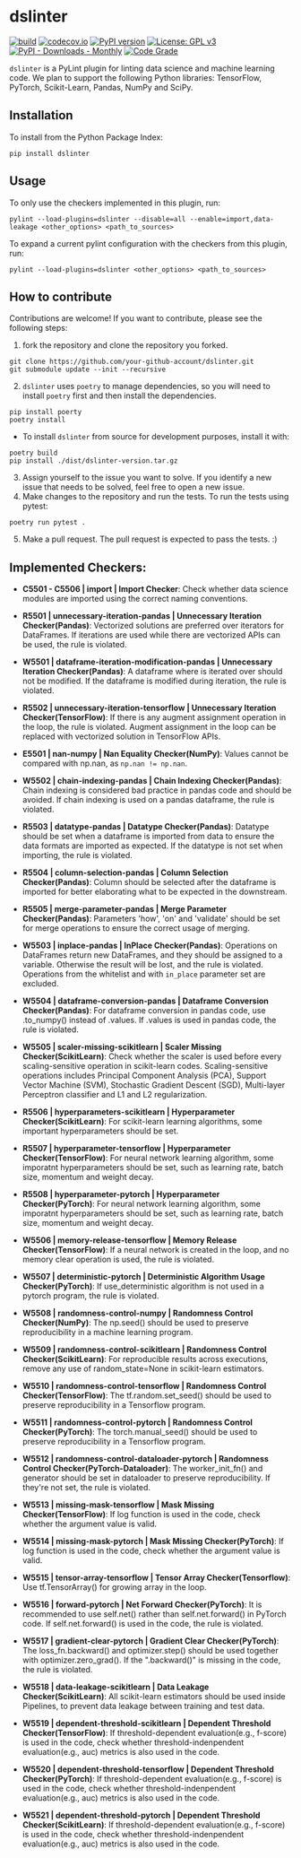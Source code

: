 # dslinter
[![build](https://github.com/SERG-Delft/dslinter/actions/workflows/build.yml/badge.svg)](https://github.com/SERG-Delft/dslinter/actions/workflows/build.yml)
[![codecov.io](https://codecov.io/github/SERG-Delft/dslinter/coverage.svg?branch=main)](https://codecov.io/github/SERG-Delft/dslinter?branch=main)
[![PyPI version](https://badge.fury.io/py/dslinter.svg)](https://badge.fury.io/py/dslinter)
[![License: GPL v3](https://img.shields.io/badge/License-GPL%20v3-blue.svg)](https://www.gnu.org/licenses/gpl-3.0)
[![PyPI - Downloads - Monthly](https://img.shields.io/pypi/dm/dslinter)](https://pypi.org/project/dslinter/) 
[![Code Grade](https://api.codiga.io/project/33224/status/svg)](https://api.codiga.io/project/33224/status/svg)

`dslinter` is a PyLint plugin for linting data science and machine learning code. We plan to support the following Python libraries: TensorFlow, PyTorch, Scikit-Learn, Pandas, NumPy and SciPy.

## Installation
To install from the Python Package Index:
```
pip install dslinter
```

## Usage
To only use the checkers implemented in this plugin, run:
```
pylint --load-plugins=dslinter --disable=all --enable=import,data-leakage <other_options> <path_to_sources>
```
To expand a current pylint configuration with the checkers from this plugin, run:
```
pylint --load-plugins=dslinter <other_options> <path_to_sources>
```

## How to contribute
Contributions are welcome! If you want to contribute, please see the following steps:
1. fork the repository and clone the repository you forked.
```
git clone https://github.com/your-github-account/dslinter.git
git submodule update --init --recursive
```
2. `dslinter` uses `poetry` to manage dependencies, so you will need to install `poetry` first and then install the dependencies. 
```
pip install poerty
poetry install
```
- To install `dslinter` from source for development purposes, install it with:
```
poetry build
pip install ./dist/dslinter-version.tar.gz
```
3. Assign yourself to the issue you want to solve. If you identify a new issue that needs to be solved, feel free to open a new issue.
4. Make changes to the repository and run the tests.
To run the tests using pytest:
```
poetry run pytest .
```
5. Make a pull request. The pull request is expected to pass the tests. :)


## Implemented Checkers:

- **C5501 - C5506 | import | Import Checker**: Check whether data science modules are imported using the correct naming conventions.

- **R5501 | unnecessary-iteration-pandas | Unnecessary Iteration Checker(Pandas)**: Vectorized solutions are preferred over iterators for DataFrames. If iterations are used while there are vectorized APIs can be used, the rule is violated.

- **W5501 | dataframe-iteration-modification-pandas | Unnecessary Iteration Checker(Pandas)**: A dataframe where is iterated over should not be modified. If the dataframe is modified during iteration, the rule is violated.

- **R5502 | unnecessary-iteration-tensorflow | Unnecessary Iteration Checker(TensorFlow)**: If there is any augment assignment operation in the loop, the rule is violated. Augment assignment in the loop can be replaced with vectorized solution in TensorFlow APIs.

- **E5501 | nan-numpy | Nan Equality Checker(NumPy)**: Values cannot be compared with np.nan, as `np.nan != np.nan`.

- **W5502 | chain-indexing-pandas | Chain Indexing Checker(Pandas)**: Chain indexing is considered bad practice in pandas code and should be avoided. If chain indexing is used on a pandas dataframe, the rule is violated.

- **R5503 | datatype-pandas | Datatype Checker(Pandas)**: Datatype should be set when a dataframe is imported from data to ensure the data formats are imported as expected. If the datatype is not set when importing, the rule is violated.

- **R5504 | column-selection-pandas | Column Selection Checker(Pandas)**: Column should be selected after the dataframe is imported for better elaborating what to be expected in the downstream. 

- **R5505 | merge-parameter-pandas | Merge Parameter Checker(Pandas)**: Parameters 'how', 'on' and 'validate' should be set for merge operations to ensure the correct usage of merging.

- **W5503 | inplace-pandas | InPlace Checker(Pandas)**: Operations on DataFrames return new DataFrames, and they should be assigned to a variable. Otherwise the result will be lost, and the rule is violated. Operations from the whitelist and with `in_place` parameter set are excluded.

- **W5504 | dataframe-conversion-pandas | Dataframe Conversion Checker(Pandas)**: For dataframe conversion in pandas code, use .to_numpy() instead of .values. If .values is used in pandas code, the rule is violated.

- **W5505 | scaler-missing-scikitlearn | Scaler Missing Checker(ScikitLearn)**: Check whether the scaler is used before every scaling-sensitive operation in scikit-learn codes. Scaling-sensitive operations includes Principal Component Analysis (PCA), Support Vector Machine (SVM), Stochastic Gradient Descent (SGD), Multi-layer Perceptron classifier and L1 and L2 regularization.

- **R5506 | hyperparameters-scikitlearn | Hyperparameter Checker(ScikitLearn)**: For scikit-learn learning algorithms, some important hyperparameters should be set.

- **R5507 | hyperparameter-tensorflow | Hyperparameter Checker(TensorFlow)**: For neural network learning algorithm, some imporatnt hyperparameters should be set, such as learning rate, batch size, momentum and weight decay.

- **R5508 | hyperparameter-pytorch | Hyperparameter Checker(PyTorch)**: For neural network learning algorithm, some imporatnt hyperparameters should be set, such as learning rate, batch size, momentum and weight decay.

- **W5506 | memory-release-tensorflow | Memory Release Checker(TensorFlow)**: If a neural network is created in the loop, and no memory clear operation is used, the rule is violated.

- **W5507 | deterministic-pytorch | Deterministic Algorithm Usage Checker(PyTorch)**: If use_deterministic algorithm is not used in a pytorch program, the rule is violated.

- **W5508 | randomness-control-numpy | Randomness Control Checker(NumPy)**: The np.seed() should be used to preserve reproducibility in a machine learning program.

- **W5509 | randomness-control-scikitlearn | Randomness Control Checker(ScikitLearn)**: For reproducible results across executions, remove any use of random_state=None in scikit-learn estimators.

- **W5510 | randomness-control-tensorflow | Randomness Control Checker(TensorFlow)**: The tf.random.set_seed() should be used to preserve reproducibility in a Tensorflow program.

- **W5511 | randomness-control-pytorch | Randomness Control Checker(PyTorch)**: The torch.manual_seed() should be used to preserve reproducibility in a Tensorflow program.

- **W5512 | randomness-control-dataloader-pytorch | Randomness Control Checker(PyTorch-Dataloader)**: The worker_init_fn() and generator should be set in dataloader to preserve reproducibility. If they're not set, the rule is violated.

- **W5513 | missing-mask-tensorflow | Mask Missing Checker(TensorFlow)**: If log function is used in the code, check whether the argument value is valid. 

- **W5514 | missing-mask-pytorch | Mask Missing Checker(PyTorch)**: If log function is used in the code, check whether the argument value is valid. 

- **W5515 | tensor-array-tensorflow | Tensor Array Checker(Tensorflow)**: Use tf.TensorArray() for growing array in the loop.

- **W5516 | forward-pytorch | Net Forward Checker(PyTorch)**: It is recommended to use self.net() rather than self.net.forward() in PyTorch code. If self.net.forward() is used in the code, the rule is violated.

- **W5517 | gradient-clear-pytorch | Gradient Clear Checker(PyTorch)**: The loss_fn.backward() and optimizer.step() should be used together with optimizer.zero_grad(). If the ".backward()" is missing in the code, the rule is violated.

- **W5518 | data-leakage-scikitlearn | Data Leakage Checker(ScikitLearn)**: All scikit-learn estimators should be used inside Pipelines, to prevent data leakage between training and test data.

- **W5519 | dependent-threshold-scikitlearn | Dependent Threshold Checker(TensorFlow)**: If threshold-dependent evaluation(e.g., f-score) is used in the code, check whether threshold-indenpendent evaluation(e.g., auc) metrics is also used in the code.

- **W5520 | dependent-threshold-tensorflow | Dependent Threshold Checker(PyTorch)**: If threshold-dependent evaluation(e.g., f-score) is used in the code, check whether threshold-indenpendent evaluation(e.g., auc) metrics is also used in the code.

- **W5521 | dependent-threshold-pytorch | Dependent Threshold Checker(ScikitLearn)**: If threshold-dependent evaluation(e.g., f-score) is used in the code, check whether threshold-indenpendent evaluation(e.g., auc) metrics is also used in the code.
